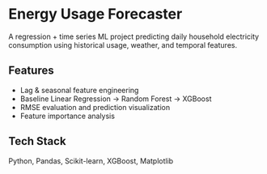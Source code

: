 # Energy Usage Forecaster

A regression + time series ML project predicting daily household electricity consumption using historical usage, weather, and temporal features.

## Features
- Lag & seasonal feature engineering
- Baseline Linear Regression → Random Forest → XGBoost
- RMSE evaluation and prediction visualization
- Feature importance analysis

## Tech Stack
Python, Pandas, Scikit-learn, XGBoost, Matplotlib
